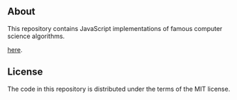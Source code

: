 ## About

This repository contains JavaScript implementations of famous computer science algorithms.

<a href="https://dkaushikl.github.io/algorithm-practice/" target="_blank">here</a>.

## License

The code in this repository is distributed under the terms of the MIT license.

